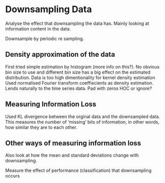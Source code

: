 # Downsampling Data
Analyse the effect that downsampling the data has. Mainly looking at information content in the data.

Downsample by periodic re sampling.

## Density approximation of the data
First tried simple estimation by histogram (more info on this?). No obvious bin size to use and different bin size has a big effect on the estimated distribution.
Data is too high dimentionality for kernel density estimation
Used normalised Fourier transform coeffiecients as density estimation. Lends naturally to the time series data. Pad with zeros HOC or ignore?

## Measuring Information Loss
Used KL divergence between the orginal data and the downsampled data.  This measures the number of ‘missing’ bits of information, in other words, how similar they are to each other. 

## Other ways of measuring information loss
Also look at how the mean and standard deviations change with downsampling.

Measure the effect of performance (classification) that downsampling occurs
